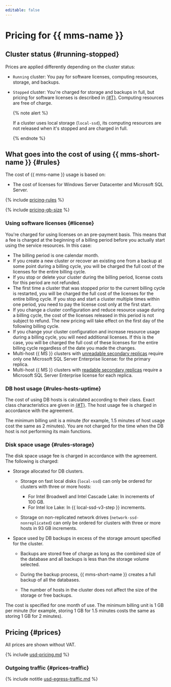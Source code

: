 ```yaml
---
editable: false
---
```


# Pricing for {{ mms-name }}

## Cluster status {#running-stopped}

Prices are applied differently depending on the cluster status:

* `Running` cluster: You pay for software licenses, computing resources, storage, and backups.
* `Stopped` cluster: You're charged for storage and backups in full, but pricing for software licenses is described in [{#T}](#license). Computing resources are free of charge.

  {% note alert %}

  If a cluster uses local storage (`local-ssd`), its computing resources are not released when it's stopped and are charged in full.

  {% endnote %}

## What goes into the cost of using {{ mms-short-name }} {#rules}

The cost of {{ mms-name }} usage is based on:

* The cost of licenses for Windows Server Datacenter and Microsoft SQL Server.

{% include [pricing-rules](../../_includes/mdb/pricing-rules.md) %}

{% include [pricing-gb-size](../../_includes/pricing-gb-size.md) %}

### Using software licenses {#license}

You're charged for using licenses on an pre-payment basis. This means that a fee is charged at the beginning of a billing period before you actually start using the service resources. In this case:

* The billing period is one calendar month.
* If you create a new cluster or recover an existing one from a backup at some point during a billing cycle, you will be charged the full cost of the licenses for the entire billing cycle.
* If you stop or delete your cluster during the billing period, license costs for this period are not refunded.
* The first time a cluster that was stopped prior to the current billing cycle is restarted, you will be charged the full cost of the licenses for the entire billing cycle. If you stop and start a cluster multiple times within one period, you need to pay the license cost only at the first start.
* If you change a cluster configuration and reduce resource usage during a billing cycle, the cost of the licenses released in this period is not subject to refund. The new pricing will take effect on the first day of the following billing cycle.
* If you change your cluster configuration and increase resource usage during a billing cycle, you will need additional licenses. If this is the case, you will be charged the full cost of these licenses for the entire billing cycle regardless of the date you made the changes.
* Multi-host {{ MS }} clusters with [unreadable secondary replicas](../concepts/replication.md#readable-and-non-readable-replicas) require only one Microsoft SQL Server Enterprise license: for the primary replica.
* Multi-host {{ MS }} clusters with [readable secondary replicas](../concepts/replication.md#readable-and-non-readable-replicas) require a Microsoft SQL Server Enterprise license for each replica.

### DB host usage {#rules-hosts-uptime}

The cost of using DB hosts is calculated according to their class. Exact class characteristics are given in [{#T}](../concepts/instance-types.md). The host usage fee is charged in accordance with the agreement.

The minimum billing unit is a minute (for example, 1.5 minutes of host usage cost the same as 2 minutes). You are not charged for the time when the DB host is not performing its main functions.

### Disk space usage {#rules-storage}

The disk space usage fee is charged in accordance with the agreement. The following is charged:

* Storage allocated for DB clusters.

    * Storage on fast local disks (`local-ssd`) can only be ordered for clusters with three or more hosts:
       * For Intel Broadwell and Intel Cascade Lake: In increments of 100 GB.
       * For Intel Ice Lake: In {{ local-ssd-v3-step }} increments.

    * Storage on non-replicated network drives (`network-ssd-nonreplicated`) can only be ordered for clusters with three or more hosts in 93 GB increments.

* Space used by DB backups in excess of the storage amount specified for the cluster.

    * Backups are stored free of charge as long as the combined size of the database and all backups is less than the storage volume selected.

    * During the backup process, {{ mms-short-name }} creates a full backup of all the databases.

    * The number of hosts in the cluster does not affect the size of the storage or free backups.

The cost is specified for one month of use. The minimum billing unit is 1 GB per minute (for example, storing 1 GB for 1.5 minutes costs the same as storing 1 GB for 2 minutes).

## Pricing {#prices}


All prices are shown without VAT.




{% include [usd-pricing.md](../../_pricing/managed-sqlserver/usd-pricing.md) %}

### Outgoing traffic {#prices-traffic}




{% include notitle [usd-egress-traffic.md](../../_pricing/usd-egress-traffic.md) %}
